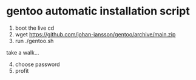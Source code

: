 # gentoo automatic installation script

1. boot the live cd
2. wget https://github.com/johan-jansson/gentoo/archive/main.zip
3. run ./gentoo.sh

take a walk...

4. choose password
5. profit
